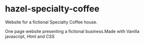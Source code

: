 # hazel-specialty-coffee
 Website for a fictional Specialty Coffee house.
 
 One page website presenting a fictional business.Made with Vanilla javascript, Html and CSS
